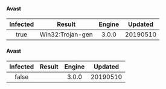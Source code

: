 #### Avast
| Infected      | Result      | Engine      | Updated      |
|:-------------:|:-----------:|:-----------:|:------------:|
| true | Win32:Trojan-gen | 3.0.0 | 20190510 |

#### Avast
| Infected      | Result      | Engine      | Updated      |
|:-------------:|:-----------:|:-----------:|:------------:|
| false |  | 3.0.0 | 20190510 |

